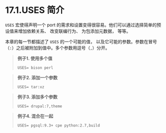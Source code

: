 # 17.1.USES 简介

`USES` 宏使得声明一个 port 的需求和设置变得很容易。他们可以通过选择简单的预设值来增加依赖关系、 改变联编行为、 为包添加元数据， 等等。

本章的每一节都描述了 `USES` 的一个可能的值， 以及它可能的参数。参数在冒号（`:`）之后被附加到值中。多个参数用逗号（`,`）分开。

>**例子1. 使用多个值**
>
> ```shell-sessionl
> USES=	bison perl
> ```

>**例子2. 添加一个参数**
>
> ```shell-sessionl
> USES=	tar:xz
> ```

>**例子3. 添加多个参数**
>
> ```shell-sessionl
> USES=	drupal:7,theme
> ```

>**例子4. 混合在一起**
>
> ```shell-sessionl
> USES=	pgsql:9.3+ cpe python:2.7,build
> ```

